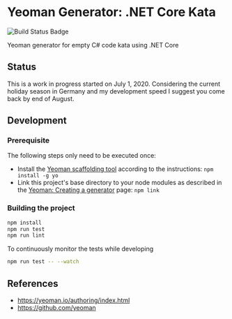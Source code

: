 # Yeoman Generator: .NET Core Kata

![Build Status Badge](https://github.com/wonderbird/generator-kata-net-core/workflows/Node.js%20CI/badge.svg)

Yeoman generator for empty C# code kata using .NET Core

## Status

This is a work in progress started on July 1, 2020.
Considering the current holiday season in Germany and my development speed I suggest you come back by end of August.

## Development

### Prerequisite

The following steps only need to be executed once:

* Install the [Yeoman scaffolding tool](https://yeoman.io/) according to the instructions: `npm install -g yo`
* Link this project's base directory to your node modules as described in the [Yeoman: Creating a generator](https://yeoman.io/authoring/index.html) page: `npm link`

### Building the project

```sh
npm install
npm run test
npm run lint
```

To continuously monitor the tests while developing

```sh
npm run test -- --watch
```

## References

- https://yeoman.io/authoring/index.html
- https://github.com/yeoman